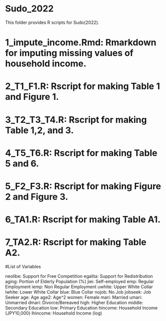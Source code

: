 # Sudo_2022

This folder provides R scripts for Sudo(2022).

# 1_impute_income.Rmd: Rmarkdown for imputing missing values of household income. 
# 2_T1_F1.R: Rscript for making Table 1 and Figure 1.
# 3_T2_T3_T4.R: Rscript for making Table 1,2, and 3.
# 4_T5_T6.R: Rscript for making Table 5 and 6.
# 5_F2_F3.R: Rscript for making Figure 2 and Figure 3.
# 6_TA1.R: Rscript for making Table A1.
# 7_TA2.R: Rscript for making Table A2.

#List of Variables

neolibe: Support for Free Competition
egalita: Support for Redistribution
aging: Portion of Elderly Population (%)
jiei: Self-employed
emp: Regular Employment
iemp: Non Regular Employment
uwhite: Upper White Collar
lwhite: Lower White Collar
blue: Blue Collar
nojob: No Job
jobseek: Job Seeker
age: Age
age2: Age^2
women: Female
mari: Married
umari: Unmarried
dmari: Divorce/Bereaved
high: Higher Education
middle: Secondary Education
low: Primary Education
hincome: Household Income (JPY10,000)
lhincome: Household Income (log)
